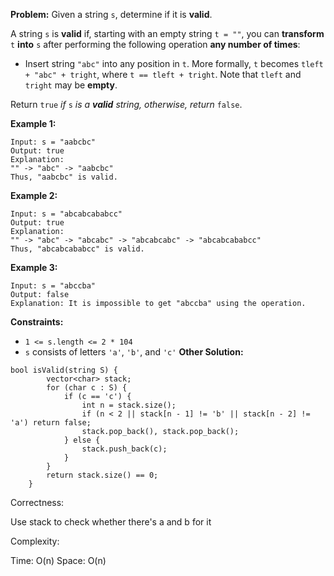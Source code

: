 **Problem:**
Given a string `s`, determine if it is **valid**.

A string `s` is **valid** if, starting with an empty string `t = ""`, you can **transform** `t` **into** `s` after performing the following operation **any number of times**:

- Insert string `"abc"` into any position in `t`. More formally, `t` becomes `tleft + "abc" + tright`, where `t == tleft + tright`. Note that `tleft` and `tright` may be **empty**.

Return `true` *if* `s` *is a **valid** string, otherwise, return* `false`.

 

**Example 1:**

```
Input: s = "aabcbc"
Output: true
Explanation:
"" -> "abc" -> "aabcbc"
Thus, "aabcbc" is valid.
```

**Example 2:**

```
Input: s = "abcabcababcc"
Output: true
Explanation:
"" -> "abc" -> "abcabc" -> "abcabcabc" -> "abcabcababcc"
Thus, "abcabcababcc" is valid.
```

**Example 3:**

```
Input: s = "abccba"
Output: false
Explanation: It is impossible to get "abccba" using the operation.
```

 

**Constraints:**

- `1 <= s.length <= 2 * 104`
- `s` consists of letters `'a'`, `'b'`, and `'c'`
**Other Solution:**
```
bool isValid(string S) {
        vector<char> stack;
        for (char c : S) {
            if (c == 'c') {
                int n = stack.size();
                if (n < 2 || stack[n - 1] != 'b' || stack[n - 2] != 'a') return false;
                stack.pop_back(), stack.pop_back();
            } else {
                stack.push_back(c);
            }
        }
        return stack.size() == 0;
    }
```
Correctness:

Use stack to check whether there's a and b for it

Complexity:

Time: O(n)
Space: O(n)